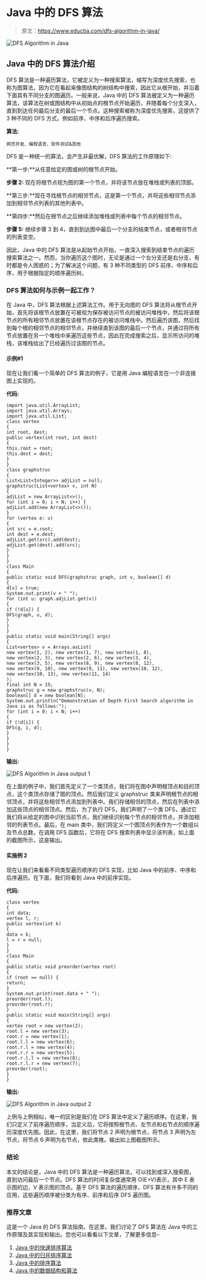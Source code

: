 # Java 中的 DFS 算法

> 原文：<https://www.educba.com/dfs-algorithm-in-java/>

![DFS Algorithm in Java](img/e3f140b1731ca0a71db421c0ca3e3e04.png)



## Java 中的 DFS 算法介绍

DFS 算法是一种遍历算法，它被定义为一种搜索算法，缩写为深度优先搜索，也称为图算法，因为它在看起来像图结构的树结构中搜索，因此它从根开始，并沿着下面具有不同分支的图遍历。一般来说，Java 中的 DFS 算法被定义为一种遍历算法，该算法在树或图结构中从初始点的根节点开始遍历，并随着每个分支深入，直到到达任何最后分支的最后一个节点。这种搜索被称为深度优先搜索，这提供了 3 种不同的 DFS 方式，例如前序、中序和后序遍历搜索。

**算法:**

<small>网页开发、编程语言、软件测试&其他</small>

DFS 是一种统一的算法，会产生非最优解，DFS 算法的工作原理如下:

**第一步:**从任意给定的图或树的根节点开始。

**步骤 2:** 现在将根节点视为图的第一个节点，并将该节点放在堆栈或列表的顶部。

**第三步:**现在寻找根节点的相邻节点，这是第一个节点，并将这些相邻节点添加到相邻节点列表的其他列表中。

**第四步:**然后在根节点之后继续添加堆栈或列表中每个节点的相邻节点。

**步骤 5:** 继续步骤 3 到 4，直到到达图中最后一个分支的结束节点，或者相邻节点的列表变空。

因此，Java 中的 DFS 算法是从起始节点开始，一直深入搜索到结束节点的遍历搜索算法之一。然而，当你遍历这个图时，无论是通过一个左分支还是右分支，有时都是令人困惑的；为了解决这个问题，有 3 种不同类型的 DFS 前序、中序和后序，用于根据指定的顺序遍历树。

### DFS 算法如何与示例一起工作？

在 Java 中，DFS 算法根据上述算法工作。用于无向图的 DFS 算法将从根节点开始，首先将该根节点放置在可被视为保存被访问节点的被访问堆栈中，然后将该根节点的所有相邻节点放置在该根节点存在的被访问堆栈中。然后遍历该图，然后找到每个根的相邻节点的相邻节点，并继续直到该图的最后一个节点，并通过将所有节点放置在另一个堆栈中来遍历这些节点，因此在完成搜索之后，显示所访问的堆栈，该堆栈给出了已经遍历过该图的节点。

#### 示例#1

现在让我们看一个简单的 DFS 算法的例子，它是用 Java 编程语言在一个非连接图上实现的。

**代码:**

```
import java.util.ArrayList;
import java.util.Arrays;
import java.util.List;
class vertex
{
int root, dest;
public vertex(int root, int dest)
{
this.root = root;
this.dest = dest;
}
}
class graphstruc
{
List<List<Integer>> adjList = null;
graphstruc(List<vertex> v, int N)
{
adjList = new ArrayList<>();
for (int i = 0; i < N; i++) {
adjList.add(new ArrayList<>());
}
for (vertex e: v)
{
int src = e.root;
int dest = e.dest;
adjList.get(src).add(dest);
adjList.get(dest).add(src);
}
}
}
class Main
{
public static void DFS(graphstruc graph, int v, boolean[] d)
{
d[v] = true;
System.out.print(v + " ");
for (int u: graph.adjList.get(v))
{
if (!d[u]) {
DFS(graph, u, d);
}
}
}
public static void main(String[] args)
{
List<vertex> v = Arrays.asList(
new vertex(1, 2), new vertex(1, 7), new vertex(1, 8),
new vertex(2, 3), new vertex(2, 6), new vertex(3, 4),
new vertex(3, 5), new vertex(8, 9), new vertex(8, 12),
new vertex(9, 10), new vertex(9, 11), new vertex(10, 12),
new vertex(10, 13), new vertex(11, 14)
);
final int N = 15;
graphstruc g = new graphstruc(v, N);
boolean[] d = new boolean[N];
System.out.println("Demonstration of Depth First Search algorithm in Java is as follows:");
for (int i = 0; i < N; i++)
{
if (!d[i]) {
DFS(g, i, d);
}
}
}
}
```

**输出:**

![DFS Algorithm in Java output 1](img/bb52439e01bcc3b67c3a211fd91d701d.png)



在上面的例子中，我们首先定义了一个类顶点，我们将在图中声明根顶点和目的顶点，这个类顶点存储了图的顶点。然后我们定义 graphstruc 类来声明根节点的相邻顶点，并将这些相邻节点添加到列表中。我们存储相邻的顶点，然后在列表中添加这些顶点的相邻顶点。然后，为了执行 DFS，我们声明了一个类 DFS，通过它我们将从给定的图中识别当前节点，我们继续识别每个节点的相邻节点，并添加相邻的列表节点。最后，在 main 类中，我们将定义一个图顶点列表作为一个数组以及节点总数，在调用 DFS 函数后，它将在 DFS 搜索列表中显示该列表，如上面的截图所示，这是输出。

#### 实施例 2

现在让我们来看看不同类型遍历顺序的 DFS 实现，比如 Java 中的前序、中序和后序遍历。在下面，我们将看到 Java 中的前序实现。

**代码:**

```
class vertex
{
int data;
vertex l, r;
public vertex(int k)
{
data = k;
l = r = null;
}
}
class Main
{
public static void preorder(vertex root)
{
if (root == null) {
return;
}
System.out.print(root.data + " ");
preorder(root.l);
preorder(root.r);
}
public static void main(String[] args)
{
vertex root = new vertex(2);
root.l = new vertex(3);
root.r = new vertex(1);
root.l.l = new vertex(6);
root.r.l = new vertex(4);
root.r.r = new vertex(5);
root.r.l.l = new vertex(8);
root.r.l.r = new vertex(7);
preorder(root);
}
}
```

**输出:**

![DFS Algorithm in Java output 2](img/55a2018be386ed98f4d2693ced8aea1e.png)



上例与上例相似，唯一的区别是我们在 DFS 算法中定义了遍历顺序。在这里，我们只定义了前序遍历顺序，当定义后，它将按照根节点、左节点和右节点的顺序遍历深度优先图。因此，在这里，我们将节点 2 声明为根节点，将节点 3 声明为左节点，将节点 6 声明为右节点，依此类推。输出如上图截图所示。

### 结论

本文的结论是，Java 中的 DFS 算法是一种遍历算法，可以找到或深入搜索图，直到访问最后一个节点。DFS 算法的时间复杂度通常用 O(E+V)表示，其中 E 表示图的边，V 表示图的顶点。基于 DFS 算法的遍历顺序，DFS 算法有许多不同的应用，这些遍历顺序被分类为有序、前序和后序 DFS 遍历图。

### 推荐文章

这是一个 Java 的 DFS 算法指南。在这里，我们讨论了 DFS 算法在 Java 中的工作原理及其实现和输出。您也可以看看以下文章，了解更多信息–

1.  [Java 中的快速排序算法](https://www.educba.com/quick-sorting-algorithms-in-java/)
2.  [Java 中的归并排序算法](https://www.educba.com/merge-sorting-algorithms-in-java/)
3.  [Java 中的排序算法](https://www.educba.com/sorting-algorithms-in-java/)
4.  [Java 中的数据结构和算法](https://www.educba.com/course/data-structures-and-algorithms-in-java/)





